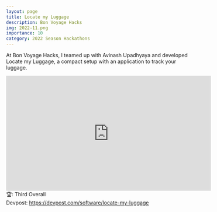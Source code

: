 ```yaml
---
layout: page
title: Locate my Luggage
description: Bon Voyage Hacks
img: 2022-11.png
importance: 10
category: 2022 Season Hackathons
---
```


At Bon Voyage Hacks, I teamed up with Avinash Upadhyaya and developed Locate my Luggage, a compact setup with an application to track your luggage.<br>

<iframe width="560" height="315" src="https://www.youtube.com/embed/Z1J5jsOPwDU" title="YouTube video player" frameborder="0" allow="accelerometer; autoplay; clipboard-write; encrypted-media; gyroscope; picture-in-picture" allowfullscreen></iframe>
<br>
🏆: Third Overall
<br>
<!-- <a href = "https://bleh.neeltron.repl.co/">Live demo</a><br> -->
Devpost: <a href = "https://devpost.com/software/locate-my-luggage">https://devpost.com/software/locate-my-luggage</a>
